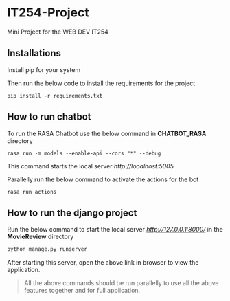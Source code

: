 # IT254-Project
Mini Project for the WEB DEV IT254

## Installations 

Install pip for your system 

Then run the below code to install the requirements for the project

````
pip install -r requirements.txt
````

## How to run chatbot

To run the RASA Chatbot use the below command in **CHATBOT_RASA** directory
````
rasa run -m models --enable-api --cors "*" --debug
````
This command starts the local server *http://localhost:5005*


Parallelly run the below command to activate the actions for the bot
````
rasa run actions
````

## How to run the django project

Run the below command to start the local server *http://127.0.0.1:8000/* in the **MovieReview** directory
````python
python manage.py runserver
````
After starting this server, open the above link in browser to view the application.
>All the above commands should be run parallelly to use all the above features together and for full application.
